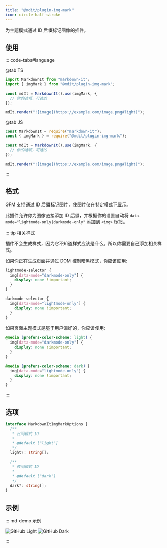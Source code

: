 ```yaml
---
title: "@mdit/plugin-img-mark"
icon: circle-half-stroke
---
```


为主题模式通过 ID 后缀标记图像的插件。

<!-- more -->

## 使用

::: code-tabs#language

@tab TS

```ts
import MarkdownIt from "markdown-it";
import { imgMark } from "@mdit/plugin-img-mark";

const mdIt = MarkdownIt().use(imgMark, {
  // 你的选项，可选的
});

mdIt.render("![image](https://example.com/image.png#light)");
```

@tab JS

```js
const MarkdownIt = require("markdown-it");
const { imgMark } = require("@mdit/plugin-img-mark");

const mdIt = MarkdownIt().use(imgMark, {
  // 你的选项，可选的
});

mdIt.render("![image](https://example.com/image.png#light)");
```

:::

## 格式

GFM 支持通过 ID 后缀标记图片，使图片仅在特定模式下显示。

此插件允许你为图像链接添加 ID 后缀，并根据你的设置自动将 `data-mode="lightmode-only|darkmode-only"` 添加到 `<img>` 标签。

::: tip 相关样式

插件不会生成样式，因为它不知道样式应该是什么，所以你需要自己添加相关样式。

如果你正在生成页面并通过 DOM 控制暗黑模式，你应该使用:

```css
lightmode-selector {
  img[data-mode="darkmode-only"] {
    display: none !important;
  }
}

darkmode-selector {
  img[data-mode="lightmode-only"] {
    display: none !important;
  }
}
```

如果页面主题模式是基于用户偏好的，你应该使用:

```css
@media (prefers-color-scheme: light) {
  img[data-mode="darkmode-only"] {
    display: none !important;
  }
}

@media (prefers-color-scheme: dark) {
  img[data-mode="lightmode-only"] {
    display: none !important;
  }
}
```

::::

## 选项

```ts
interface MarkdownItImgMarkOptions {
  /**
   * 日间模式 ID
   *
   * @default ["light"]
   */
  light?: string[];

  /**
   * 夜间模式 ID
   *
   * @default ["dark"]
   */
  dark?: string[];
}
```

## 示例

::: md-demo 示例

![GitHub Light](/github-light.png#dark)
![GitHub Dark](/github-dark.png#light)

:::

<script setup lang="ts">
import { ColorModeSwitch } from "vuepress-theme-hope/client"
</script>
